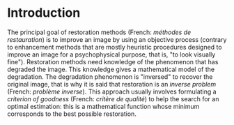 # Introduction

The principal goal of restoration methods (French: _méthodes de restauration_) is to improve an image by using an objective process
(contrary to enhancement methods that are mostly heuristic procedures designed to improve an image for a psychophysical purpose,
that is, "to look visually fine").
Restoration methods need knowledge of the phenomenon that has degraded the image.
This knowledge gives a mathematical model of the degradation.
The degradation phenomenon is "inversed" to recover the original image,
that is why it is said that restoration is an _inverse problem_ (French: _problème inverse_).
This approach usually involves formulating a _criterion of goodness_ (French: _critère de qualité_) to help the search for an optimal estimation:
this is a mathematical function whose minimum corresponds to the best possible restoration.


<!-- introduire le schéma : x -> dégradation -> y -> restauration -> \hat{x} -->
<!-- donner des exemples réels, liés à des problèmes de restauration (denoising, deconvolution, dehazing, gestion des distortions -->

<!-- on ne voit pas l'aspect knowledge et model et inversion dans certains filtres de débruitage -->